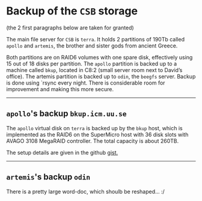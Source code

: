 # Backup of the `CSB` storage

(the 2 first paragraphs below are taken for granted)

The main file server for `CSB` is `terra`. It holds 2 partitions of 190Tb 
called `apollo` and `artemis`, the brother and sister gods from ancient Greece. 

Both partitions are on RAID6 volumes with one spare disk, effectively 
using 15 out of 18 disks per partition. 
The `apollo` partition is backed up to a machine called `bkup`, 
located in C8:2 (small server room next to David’s office). 
The artemis partition is backed up to `odin`, the `beegfs` server. 
Backup is done using `rsync every night. 
There is considerable room for improvement and making this more secure.

---------
##  `apollo`'s backup `bkup.icm.uu.se`

The `apollo` virtual disk on  `terra` is backed up by the `bkup` host, which is
 implemented as the RAID6 on the SuperMicro 
host with 36 disk slots with  AVAGO 3108 MegaRAID controller. The total 
capacity is about 260TB.

The setup details are given in the  github
[gist.](https://gist.github.com/raalesir/56fa565472b0825f1a8595c78a45041a)

----
## `artemis`'s backup `odin`

There is a pretty large word-doc, which shoulb be reshaped... :/